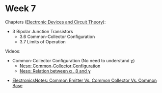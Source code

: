 # Week 7

Chapters ([Electronic Devices and Circuit Theory](https://annas-archive.org/md5/1fec9964c4c69b9aedb545bc50eff5de)):
- 3 Bipolar Junction Transistors
    - 3.6 Common-Collector Configuration
    - 3.7 Limits of Operation

Videos:
- Common-Collector Configuration (No need to understand ɣ)
    - [Neso: Common-Collector Configuration](https://www.youtube.com/watch?v=2LBKwGwGYt4)
    - [Neso: Relation between α , β and ɣ](https://www.youtube.com/watch?v=3AXeKUQ7baQ) 
<!---->
- [ElectronicsNotes: Common Emitter Vs. Common Collector Vs. Common Base](https://www.youtube.com/watch?v=Vktb8Mrgm4k)

